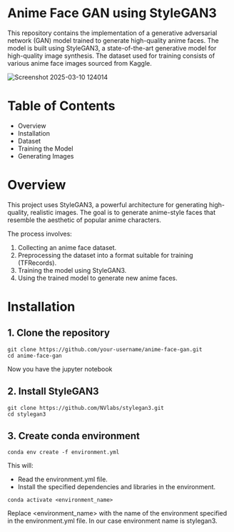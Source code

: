 # Anime Face GAN using StyleGAN3
This repository contains the implementation of a generative adversarial network (GAN) model trained to generate high-quality anime faces. The model is built using StyleGAN3, a state-of-the-art generative model for high-quality image synthesis. The dataset used for training consists of various anime face images sourced from Kaggle.

![Screenshot 2025-03-10 124014](https://github.com/user-attachments/assets/10241780-2ebe-4a17-b80b-2599d7e28049)

# Table of Contents
- Overview
- Installation
- Dataset
- Training the Model
- Generating Images

# Overview
This project uses StyleGAN3, a powerful architecture for generating high-quality, realistic images. The goal is to generate anime-style faces that resemble the aesthetic of popular anime characters.

The process involves:

1. Collecting an anime face dataset.
2. Preprocessing the dataset into a format suitable for training (TFRecords).
3. Training the model using StyleGAN3.
4. Using the trained model to generate new anime faces.

# Installation
## 1. Clone the repository
```
git clone https://github.com/your-username/anime-face-gan.git
cd anime-face-gan
```
Now you have the jupyter notebook

## 2. Install StyleGAN3
```
git clone https://github.com/NVlabs/stylegan3.git
cd stylegan3
```
## 3. Create conda environment
```
conda env create -f environment.yml
```
This will:

- Read the environment.yml file.
- Install the specified dependencies and libraries in the environment.
```
conda activate <environment_name>
```
Replace <environment_name> with the name of the environment specified in the environment.yml file. In our case environment name is stylegan3.
